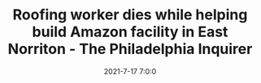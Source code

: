 ---
"title": "Roofing worker dies while helping build Amazon facility in East Norriton - The Philadelphia Inquirer"
"date": "2021-7-17 7:0:0"
"feed_name": "GOOGLENEWSCONSTRUCTION"
"feed_website": "https://news.google.com/search?q=construction%2Bincident&hl=en-US&gl=US&ceid=US:en"
"feed_rss": "https://news.google.com/rss/search?q=construction%2Bincident&hl=en-US&gl=US&ceid=US:en"
"link": "https://www.inquirer.com/business/amazon-imc-construction-worker-death-wilberte-mejia-20210717.html"
"file": "_posts/2021-1-1-4b1c3ab02f02cf3cb79d89c8e5770d8425d608ab.md"
"accident": "1"
"drilling": "1"
---